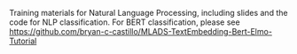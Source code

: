 Training materials for Natural Language Processing, including slides and the code for NLP classification. 
For BERT classification, please see https://github.com/bryan-c-castillo/MLADS-TextEmbedding-Bert-Elmo-Tutorial

